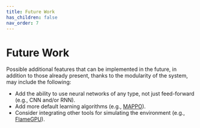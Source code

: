 ```yaml
---
title: Future Work
has_children: false
nav_order: 7
---
```


# Future Work

Possible additional features that can be implemented in the future, in addition to those already present, thanks to the modularity of the system, may include the following:

- Add the ability to use neural networks of any type, not just feed-forward (e.g., CNN and/or RNN).
- Add more default learning algorithms (e.g., [MAPPO]).
- Consider integrating other tools for simulating the environment (e.g., [FlameGPU]).



[MAPPO]: https://sites.google.com/view/mappo
[FlameGPU]: https://flamegpu.com/